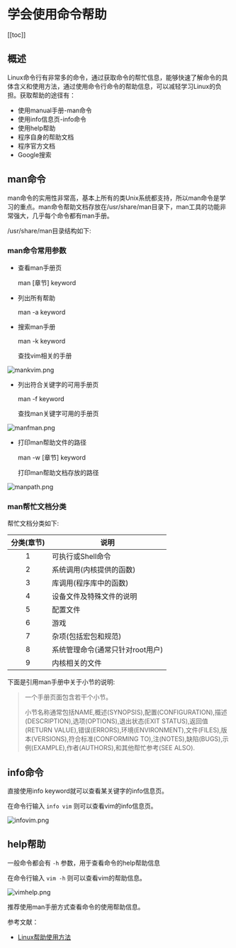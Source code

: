# 学会使用命令帮助  

[[toc]]

## 概述  


Linux命令行有非常多的命令，通过获取命令的帮忙信息，能够快速了解命令的具体含义和使用方法，通过使用命令行命令的帮助信息，可以减轻学习Linux的负担。获取帮助的途径有：

- 使用manual手册-man命令
- 使用info信息页-info命令
- 使用help帮助
- 程序自身的帮助文档
- 程序官方文档
- Google搜索



## man命令


man命令的实用性非常高，基本上所有的类Unix系统都支持，所以man命令是学习的重点。man命令帮助文档存放在/usr/share/man目录下，man工具的功能非常强大，几乎每个命令都有man手册。 



/usr/share/man目录结构如下:




### man命令常用参数


- 查看man手册页

  man [章节] keyword

- 列出所有帮助

  man -a keyword

- 搜索man手册

  man -k keyword

  查找vim相关的手册


![mankvim.png](/img/mankvim.png)


- 列出符合关键字的可用手册页

  man -f keyword
  
  查找man关键字可用的手册页
  
![manfman.png](/img/manfman.png)


- 打印man帮助文件的路径

  man -w [章节] keyword
  
  打印man帮助文档存放的路径
  

![manpath.png](/img/manpath.png)


### man帮忙文档分类


帮忙文档分类如下:

| 分类(章节)   |                    说明                      |
|:-----------:|----------------------------------------------|
|    1       |              可执行或Shell命令                 |
|    2       |              系统调用(内核提供的函数)            |
|    3       |              库调用(程序库中的函数)              |
|    4       |              设备文件及特殊文件的说明            |
|    5       |              配置文件                          |
|    6       |              游戏                           |
|    7       |              杂项(包括宏包和规范)            |
|    8       |       系统管理命令(通常只针对root用户)        |
|    9       |              内核相关的文件                   |


下面是引用man手册中关于小节的说明:

> 一个手册页面包含若干个小节。
>  
> 小节名称通常包括NAME,概述(SYNOPSIS),配置(CONFIGURATION),描述(DESCRIPTION),选项(OPTIONS),退出状态(EXIT STATUS),返回值(RETURN VALUE),错误(ERRORS),环境(ENVIRONMENT),文件(FILES),版本(VERSIONS),符合标准(CONFORMING TO),注(NOTES),缺陷(BUGS),示例(EXAMPLE),作者(AUTHORS),和其他帮忙参考(SEE ALSO).

## info命令


直接使用info keyword就可以查看某关键字的info信息页。

在命令行输入 ``info vim`` 则可以查看vim的info信息页。


![infovim.png](/img/infovim.png)


## help帮助


一般命令都会有 ``-h`` 参数，用于查看命令的help帮助信息

在命令行输入 ``vim -h`` 则可以查看vim的帮助信息。


![vimhelp.png](/img/vimhelp.png)

推荐使用man手册方式查看命令的使用帮助信息。

参考文献：

- [Linux帮助使用方法](https://blog.csdn.net/sxy2475/article/details/75676399)
